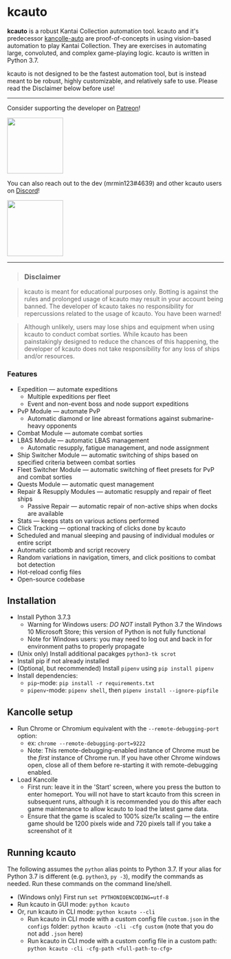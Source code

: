 # kcauto

**kcauto** is a robust Kantai Collection automation tool. kcauto and it's predecessor [kancolle-auto](https://github.com/mrmin123/kancolle-auto) are proof-of-concepts in using vision-based automation to play Kantai Collection. They are exercises in automating large, convoluted, and complex game-playing logic. kcauto is written in Python 3.7.

kcauto is not designed to be the fastest automation tool, but is instead meant to be robust, highly customizable, and relatively safe to use. Please read the Disclaimer below before use!

---

Consider supporting the developer on [Patreon](https://www.patreon.com/mrmin123)!

<a href="https://www.patreon.com/mrmin123"><img src="https://c5.patreon.com/external/logo/become_a_patron_button.png" width="130" /></a>

You can also reach out to the dev (mrmin123#4639) and other kcauto users on [Discord](https://discord.gg/KEHSmUs)!

<a href="https://discord.gg/KEHSmUs"><img src="https://discordapp.com/assets/e4923594e694a21542a489471ecffa50.svg" width="130" /></a>

---

> ### Disclaimer

> kcauto is meant for educational purposes only. Botting is against the rules and prolonged usage of kcauto may result in your account being banned. The developer of kcauto takes no responsibility for repercussions related to the usage of kcauto. You have been warned!

> Although unlikely, users may lose ships and equipment when using kcauto to conduct combat sorties. While kcauto has been painstakingly designed to reduce the chances of this happening, the developer of kcauto does not take responsibility for any loss of ships and/or resources.

### Features

* Expedition &mdash; automate expeditions
  * Multiple expeditions per fleet
  * Event and non-event boss and node support expeditions
* PvP Module &mdash; automate PvP
  * Automatic diamond or line abreast formations against submarine-heavy opponents
* Combat Module &mdash; automate combat sorties
* LBAS Module &mdash; automatic LBAS management
  * Automatic resupply, fatigue management, and node assignment
* Ship Switcher Module &mdash; automatic switching of ships based on specified criteria between combat sorties
* Fleet Switcher Module &mdash; automatic switching of fleet presets for PvP and combat sorties
* Quests Module &mdash; automatic quest management
* Repair & Resupply Modules &mdash; automatic resupply and repair of fleet ships
  * Passive Repair &mdash; automatic repair of non-active ships when docks are available
* Stats &mdash; keeps stats on various actions performed
* Click Tracking &mdash; optional tracking of clicks done by kcauto
* Scheduled and manual sleeping and pausing of individual modules or entire script
* Automatic catbomb and script recovery
* Random variations in navigation, timers, and click positions to combat bot detection
* Hot-reload config files
* Open-source codebase

## Installation

* Install Python 3.7.3
  * Warning for Windows users: *DO NOT* install Python 3.7 the Windows 10 Microsoft Store; this version of Python is not fully functional
  * Note for Windows users: you may need to log out and back in for environment paths to properly propagate
* (Unix only) Install additional pacakges `python3-tk scrot`
* Install pip if not already installed
* (Optional, but recommended) Install `pipenv` using `pip install pipenv`
* Install dependencies:
  * `pip`-mode: `pip install -r requirements.txt`
  * `pipenv`-mode: `pipenv shell`, then `pipenv install --ignore-pipfile`

## Kancolle setup

* Run Chrome or Chromium equivalent with the `--remote-debugging-port` option:
  * ex: `chrome --remote-debugging-port=9222`
  * Note: This remote-debugging-enabled instance of Chrome must be the *first* instance of Chrome run. If you have other Chrome windows open, close all of them before re-starting it with remote-debugging enabled.
* Load Kancolle
  * First run: leave it in the 'Start' screen, where you press the button to enter homeport. You will not have to start kcauto from this screen in subsequent runs, although it is recommended you do this after each game maintenance to allow kcauto to load the latest game data.
  * Ensure that the game is scaled to 100% size/1x scaling &mdash; the entire game should be 1200 pixels wide and 720 pixels tall if you take a screenshot of it

## Running kcauto

The following assumes the `python` alias points to Python 3.7. If your alias for Python 3.7 is different (e.g. `python3`, `py -3`), modify the commands as needed. Run these commands on the command line/shell.

* (Windows only) First run `set PYTHONIOENCODING=utf-8`
* Run kcauto in GUI mode: `python kcauto`
* Or, run kcauto in CLI mode: `python kcauto --cli`
  * Run kcauto in CLI mode with a custom config file `custom.json` in the `configs` folder: `python kcauto -cli -cfg custom` (note that you do not add `.json` here)
  * Run kcauto in CLI mode with a custom config file in a custom path: `python kcauto -cli -cfg-path <full-path-to-cfg>`
